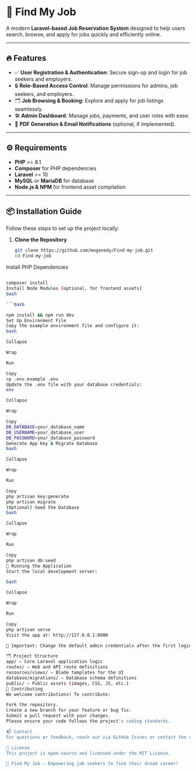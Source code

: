 
# 🚀 Find My Job

A modern **Laravel-based Job Reservation System** designed to help users search, browse, and apply for jobs quickly and efficiently online.

---

## 🔥 Features

- ✅ **User Registration & Authentication**: Secure sign-up and login for job seekers and employers.
- 🔒 **Role-Based Access Control**: Manage permissions for admins, job seekers, and employers.
- 🗂️ **Job Browsing & Booking**: Explore and apply for job listings seamlessly.
- 🛠️ **Admin Dashboard**: Manage jobs, payments, and user roles with ease.
- 📄 **PDF Generation & Email Notifications** (optional, if implemented).

---

## ⚙️ Requirements

- **PHP** >= 8.1
- **Composer** for PHP dependencies
- **Laravel** >= 10
- **MySQL** or **MariaDB** for database
- **Node.js & NPM** for frontend asset compilation

---

## 📦 Installation Guide

Follow these steps to set up the project locally:

1. **Clone the Repository**  
   ```bash
   git clone https://github.com/mogenedy/Find-my-job.git
   cd Find-my-job
Install PHP Dependencies
   ```bash

composer install
Install Node Modules (optional, for frontend assets)
bash

   ```bash

npm install && npm run dev
Set Up Environment File
Copy the example environment file and configure it:
bash

Collapse

Wrap

Run

Copy
cp .env.example .env
Update the .env file with your database credentials:
env

Collapse

Wrap

Copy
DB_DATABASE=your_database_name
DB_USERNAME=your_database_user
DB_PASSWORD=your_database_password
Generate App Key & Migrate Database
bash

Collapse

Wrap

Run

Copy
php artisan key:generate
php artisan migrate
(Optional) Seed the Database
bash

Collapse

Wrap

Run

Copy
php artisan db:seed
🚀 Running the Application
Start the local development server:

bash

Collapse

Wrap

Run

Copy
php artisan serve
Visit the app at: http://127.0.0.1:8000

🔐 Important: Change the default admin credentials after the first login for security.

🗂️ Project Structure
app/ – Core Laravel application logic
routes/ – Web and API route definitions
resources/views/ – Blade templates for the UI
database/migrations/ – Database schema definitions
public/ – Public assets (images, CSS, JS, etc.)
🤝 Contributing
We welcome contributions! To contribute:

Fork the repository.
Create a new branch for your feature or bug fix.
Submit a pull request with your changes.
Please ensure your code follows the project's coding standards.

📬 Contact
For questions or feedback, reach out via GitHub Issues or contact the repository owner.

📝 License
This project is open-source and licensed under the MIT License.

🌟 Find My Job – Empowering job seekers to find their dream career!

